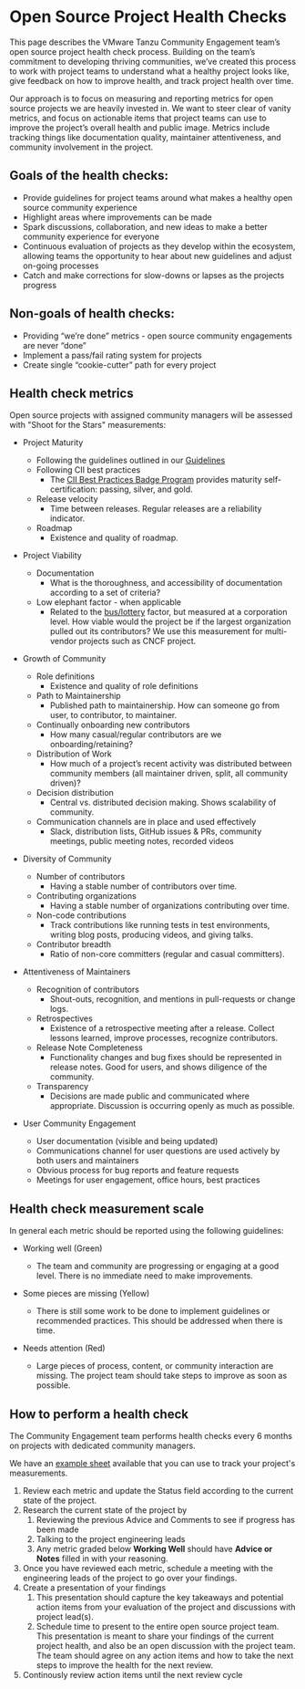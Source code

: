 # Open Source Project Health Checks

This page describes the VMware Tanzu Community Engagement team’s open source project health check process. Building on the team’s commitment to developing thriving communities, we’ve created this process to work with project teams to understand what a healthy project looks like, give feedback on how to improve health, and track project health over time. 

Our approach is to focus on measuring and reporting metrics for open source projects we are heavily invested in. We want to steer clear of vanity metrics, and focus on actionable items that project teams can use to improve the project’s overall health and public image. Metrics include tracking things like documentation quality, maintainer attentiveness, and community involvement in the project.

## Goals of the health checks:

- Provide guidelines for project teams around what makes a healthy open source community experience
- Highlight areas where improvements can be made
- Spark discussions, collaboration, and new ideas to make a better community experience for everyone
- Continuous evaluation of projects as they develop within the ecosystem, allowing teams the opportunity to hear about new guidelines and adjust on-going processes
- Catch and make corrections for slow-downs or lapses as the projects progress

## Non-goals of health checks:

- Providing “we’re done” metrics - open source community engagements are never “done”
- Implement a pass/fail rating system for projects
- Create single “cookie-cutter” path for every project

## Health check metrics 

Open source projects with assigned community managers will be assessed with "Shoot for the Stars" measurements:

- Project Maturity
  - Following the guidelines outlined in our [Guidelines](GUIDELINES.md)
  - Following CII best practices 
    - The [CII Best Practices Badge Program](https://bestpractices.coreinfrastructure.org/en) provides maturity self-certification: passing, silver, and gold.
  - Release velocity
    - Time between releases. Regular releases are a reliability indicator.
  - Roadmap
    - Existence and quality of roadmap.

- Project Viability
  - Documentation
    - What is the thoroughness, and accessibility of documentation according to a set of criteria?
  - Low elephant factor - when applicable
    - Related to the [bus/lottery](https://en.wikipedia.org/wiki/Bus_factor) factor, but measured at a corporation level. How viable would the project be if the largest organization pulled out its contributors? We use this measurement for multi-vendor projects such as CNCF project.

- Growth of Community
  - Role definitions
    - Existence and quality of role definitions
  - Path to Maintainership
    - Published path to maintainership. How can someone go from user, to contributor, to maintainer.
  - Continually onboarding new contributors
    - How many casual/regular contributors are we onboarding/retaining?
  - Distribution of Work
    - How much of a project’s recent activity was distributed between community members (all maintainer driven, split, all community driven)?
  - Decision distribution
    - Central vs. distributed decision making. Shows scalability of community.
  - Communication channels are in place and used effectively
    - Slack, distribution lists, GitHub issues & PRs, community meetings, public meeting notes, recorded videos

- Diversity of Community
  - Number of contributors
    - Having a stable number of contributors over time.
  - Contributing organizations
    - Having a stable number of organizations contributing over time.
  - Non-code contributions
    - Track contributions like running tests in test environments, writing blog posts, producing videos, and giving talks.
  - Contributor breadth
    - Ratio of non-core committers (regular and casual committers).

- Attentiveness of Maintainers
  - Recognition of contributors
    - Shout-outs, recognition, and mentions in pull-requests or change logs.
  - Retrospectives
    - Existence of a retrospective meeting after a release. Collect lessons learned, improve processes, recognize contributors.
  - Release Note Completeness
    - Functionality changes and bug fixes should be represented in release notes. Good for users, and shows diligence of the community.
  - Transparency
    - Decisions are made public and communicated where appropriate. Discussion is occurring openly as much as possible.
    
- User Community Engagement
  - User documentation (visible and being updated)
  - Communications channel for user questions are used actively by both users and maintainers
  - Obvious process for bug reports and feature requests
  - Meetings for user engagement, office hours, best practices

## Health check measurement scale

In general each metric should be reported using the following guidelines:

- Working well (Green)
  - The team and community are progressing or engaging at a good level. There is no immediate need to make improvements.

- Some pieces are missing (Yellow)
  - There is still some work to be done to implement guidelines or recommended practices. This should be addressed when there is time.

- Needs attention (Red)
  - Large pieces of process, content, or community interaction are missing. The project team should take steps to improve as soon as possible.

## How to perform a health check

The Community Engagement team performs health checks every 6 months on projects with dedicated community managers.

We have an [example sheet](HEALTHCHECK-SHEET.md) available that you can use to track your project's measurements.

1. Review each metric and update the Status field according to the current state of the project. 
1. Research the current state of the project by 
    1. Reviewing the previous Advice and Comments to see if progress has been made
    1. Talking to the project engineering leads
    1. Any metric graded below **Working Well** should have **Advice or Notes** filled in with your reasoning.
1. Once you have reviewed each metric, schedule a meeting with the engineering leads of the project to go over your findings. 
1. Create a presentation of your findings
    1. This presentation should capture the key takeaways and potential action items from your evaluation of the project and discussions with project lead(s).
    1. Schedule time to present to the entire open source project team. This presentation is meant to share your findings of the current project health, and also be an open discussion with the project team. The team should agree on any action items and how to take the next steps to improve the health for the next review.
1. Continously review action items until the next review cycle
